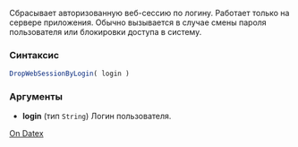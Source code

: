 Сбрасывает авторизованную веб-сессию по логину. Работает только на сервере приложения. Обычно вызывается в случае смены пароля пользователя или блокировки доступа в систему.

### Синтаксис
```js
DropWebSessionByLogin( login )
```

### Аргументы
- **login** (тип `String`) 
	Логин пользователя.

[On Datex](http://docs.datex.ru/article.htm?id=7172076235998782872)